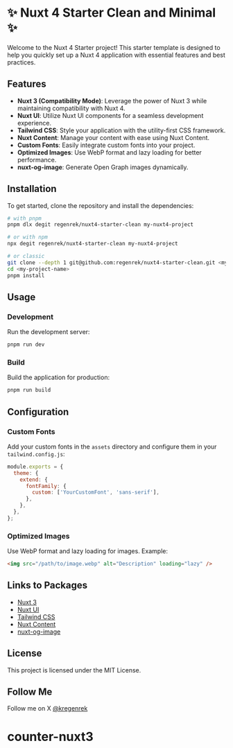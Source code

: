 # ✨ Nuxt 4 Starter Clean and Minimal ✨

Welcome to the Nuxt 4 Starter project! This starter template is designed to help you quickly set up a Nuxt 4 application with essential features and best practices.

## Features

- **Nuxt 3 (Compatibility Mode)**: Leverage the power of Nuxt 3 while maintaining compatibility with Nuxt 4.
- **Nuxt UI**: Utilize Nuxt UI components for a seamless development experience.
- **Tailwind CSS**: Style your application with the utility-first CSS framework.
- **Nuxt Content**: Manage your content with ease using Nuxt Content.
- **Custom Fonts**: Easily integrate custom fonts into your project.
- **Optimized Images**: Use WebP format and lazy loading for better performance.
- **nuxt-og-image**: Generate Open Graph images dynamically.

## Installation

To get started, clone the repository and install the dependencies:

```bash
# with pnpm
pnpm dlx degit regenrek/nuxt4-starter-clean my-nuxt4-project

# or with npm
npx degit regenrek/nuxt4-starter-clean my-nuxt4-project

# or classic
git clone --depth 1 git@github.com:regenrek/nuxt4-starter-clean.git <my-project-name>
cd <my-project-name>
pnpm install
```

## Usage

### Development

Run the development server:

```bash
pnpm run dev
```

### Build

Build the application for production:

```bash
pnpm run build
```

## Configuration

### Custom Fonts

Add your custom fonts in the `assets` directory and configure them in your `tailwind.config.js`:

```javascript:tailwind.config.js
module.exports = {
  theme: {
    extend: {
      fontFamily: {
        custom: ['YourCustomFont', 'sans-serif'],
      },
    },
  },
};
```

### Optimized Images

Use WebP format and lazy loading for images. Example:

```html
<img src="/path/to/image.webp" alt="Description" loading="lazy" />
```

## Links to Packages

- [Nuxt 3](https://nuxt.com/)
- [Nuxt UI](https://ui.nuxtjs.org/)
- [Tailwind CSS](https://tailwindcss.com/)
- [Nuxt Content](https://content.nuxtjs.org/)
- [nuxt-og-image](https://github.com/nuxt-community/nuxt-og-image)

## License

This project is licensed under the MIT License.


## Follow Me

Follow me on X [@kregenrek](https://x.com/kregenrek)
# counter-nuxt3
